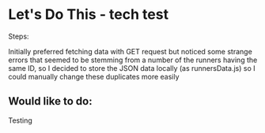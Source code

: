 # Let's Do This - tech test

Steps:

Initially preferred fetching data with GET request but noticed some strange errors that seemed to be stemming from a number of the runners having the same ID, so I decided to store the JSON data locally (as runnersData.js) so I could manually change these duplicates more easily


## Would like to do:

Testing

